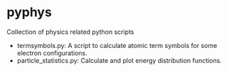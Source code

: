 pyphys
======

Collection of physics related python scripts

 * termsymbols.py: A script to calculate atomic term symbols for some electron configurations.
 * particle_statistics.py: Calculate and plot energy distribution functions.
